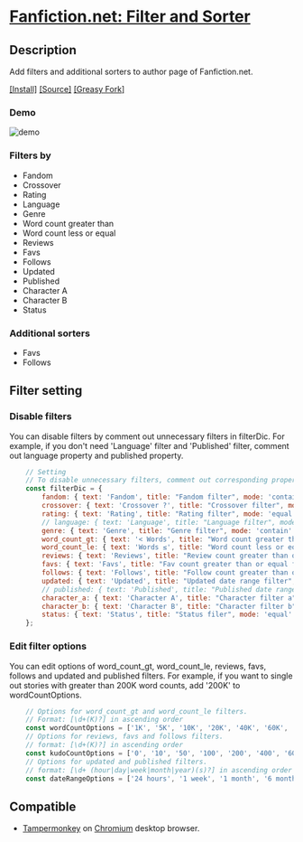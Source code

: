 # [Fanfiction.net: Filter and Sorter](https://github.com/Nellius/UserScripts/tree/master/Fanfiction.net-Filter-and-Sorter)

## Description

Add filters and additional sorters to author page of Fanfiction.net.

[\[Install\]](https://github.com/Nellius/UserScripts/raw/master/Fanfiction.net-Filter-and-Sorter/fas.user.js) [\[Source\]](https://github.com/Nellius/UserScripts/blob/master/Fanfiction.net-Filter-and-Sorter/fas.user.js) [\[Greasy Fork\]](https://greasyfork.org/ja/scripts/377000-fanfiction-net-filter-and-sorter)

### Demo

![demo](images/fas-demo.gif)

### Filters by

- Fandom
- Crossover
- Rating
- Language
- Genre
- Word count greater than
- Word count less or equal
- Reviews
- Favs
- Follows
- Updated
- Published
- Character A
- Character B
- Status

### Additional sorters

- Favs
- Follows

## Filter setting

### Disable filters

You can disable filters by comment out unnecessary filters in filterDic.
For example, if you don't need 'Language' filter and 'Published' filter, comment out language property and published property.

```javascript
    // Setting
    // To disable unnecessary filters, comment out corresponding properties in filterDic.   
    const filterDic = {
        fandom: { text: 'Fandom', title: "Fandom filter", mode: 'contain' },
        crossover: { text: 'Crossover ?', title: "Crossover filter", mode: 'equal' },
        rating: { text: 'Rating', title: "Rating filter", mode: 'equal' },
        // language: { text: 'Language', title: "Language filter", mode: 'equal' },
        genre: { text: 'Genre', title: "Genre filter", mode: 'contain' },
        word_count_gt: { text: '< Words', title: "Word count greater than filter", mode: 'gt' },
        word_count_le: { text: 'Words ≤', title: "Word count less or equal filter", mode: 'le' },
        reviews: { text: 'Reviews', title: "Review count greater than or equal filter", mode: 'ge' },
        favs: { text: 'Favs', title: "Fav count greater than or equal filter", mode: 'ge' },
        follows: { text: 'Follows', title: "Follow count greater than or equal filter", mode: 'ge' },
        updated: { text: 'Updated', title: "Updated date range filter", mode: 'range' },
        // published: { text: 'Published', title: "Published date range filter", mode: 'range' },
        character_a: { text: 'Character A', title: "Character filter a", mode: 'contain' },
        character_b: { text: 'Character B', title: "Character filter b", mode: 'contain' },
        status: { text: 'Status', title: "Status filer", mode: 'equal' }
    };
```

### Edit filter options

You can edit options of word_count_gt, word_count_le, reviews, favs, follows and updated and published filters. For example, if you want to single out stories with greater than 200K word counts, add '200K' to wordCountOptions. 

```javascript
    // Options for word_count_gt and word_count_le filters.
    // Format: [\d+(K)?] in ascending order
    const wordCountOptions = ['1K', '5K', '10K', '20K', '40K', '60K', '80K', '100K', '200K'];
    // Options for reviews, favs and follows filters.
    // format: [\d+(K)?] in ascending order
    const kudoCountOptions = ['0', '10', '50', '100', '200', '400', '600', '800', '1K'];
    // Options for updated and published filters.
    // format: [\d+ (hour|day|week|month|year)(s)?] in ascending order
    const dateRangeOptions = ['24 hours', '1 week', '1 month', '6 months', '1 year', '3 years'];
```

## Compatible

* [Tampermonkey](https://chrome.google.com/webstore/detail/tampermonkey/dhdgffkkebhmkfjojejmpbldmpobfkfo) on [Chromium](https://www.chromium.org/Home) desktop browser.
